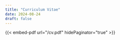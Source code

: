 ```yaml
---
title: "Curriculum Vitae"
date: 2024-08-24
draft: false
---
```

{{< embed-pdf url="/cv.pdf" hidePaginator="true" >}}